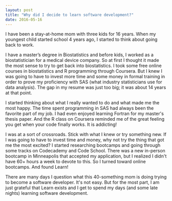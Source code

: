 ```yaml
---
layout: post
title: "Why did I decide to learn software development?"
date: 2016-05-16
---
```


I have been a stay-at-home mom with three kids for 16 years. When my youngest child started school 4 years ago, I started to think about going back to work.

I have a master’s degree in Biostatistics and before kids, I worked as a biostatistician for a medical device company. So at first I thought it made the most sense to try to get back into biostatistics. I took some free online courses in biostatistics and R programming through Coursera. But I knew I was going to have to invest more time and some money in formal training in order to prove my proficiency with SAS (what industry statisticians use for data analysis). The gap in my resume was just too big; it was about 14 years at that point.

I started thinking about what I really wanted to do and what made me the most happy. The time spent programming in SAS had always been the favorite part of my job. I had even enjoyed learning Fortran for my master's thesis paper. And the R class on Coursera reminded me of the great feeling you get when your code finally works. It is addicting!

I was at a sort of crossroads. Stick with what I knew or try something new. If I was going to have to invest time and money, why not try the thing that got me the most excited? I started researching bootcamps and going through some tracks on Codecademy and Code School. There was a new in-person bootcamp in Minneapolis that accepted my application, but I realized I didn't have 60+ hours a week to devote to this. So I turned toward online bootcamps. And found Learn! 

There are many days I question what this 40-something mom is doing trying to become a software developer. It's not easy. But for the most part, I am just grateful that Learn exists and I get to spend my days (and some late nights) learning software development.